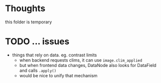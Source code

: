 # Thoughts

this folder is temporary
# TODO ... issues

- things that rely on data.  eg. contrast limits
    - when backend requests clims, it can use `image.clim_applied`
    - but when frontend data changes, DataNode also looks for DataField and calls `.apply()`
    - would be nice to unify that mechanism

